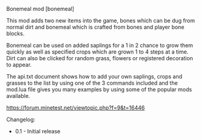 Bonemeal mod [bonemeal]

This mod adds two new items into the game, bones which can be dug from normal
dirt and bonemeal which is crafted from bones and player bone blocks.

Bonemeal can be used on added saplings for a 1 in 2 chance to grow them quickly
as well as specified crops which are grown 1 to 4 steps at a time.  Dirt can
also be clicked for random grass, flowers or registered decoration to appear.

The api.txt document shows how to add your own saplings, crops and grasses to
the list by using one of the 3 commands included and the mod.lua file gives you
many examples by using some of the popular mods available.

https://forum.minetest.net/viewtopic.php?f=9&t=16446

Changelog:

- 0.1 - Initial release
